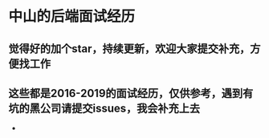 # 中山的后端面试经历
## 觉得好的加个star，持续更新，欢迎大家提交补充，方便找工作
## 这些都是2016-2019的面试经历，仅供参考，遇到有坑的黑公司请提交issues，我会补充上去

- 
